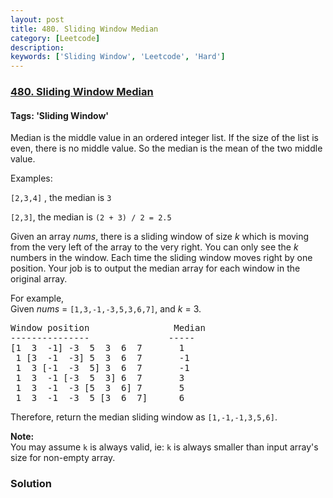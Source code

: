 ```yaml
---
layout: post
title: 480. Sliding Window Median
category: [Leetcode]
description: 
keywords: ['Sliding Window', 'Leetcode', 'Hard']
---
```

### [480. Sliding Window Median](https://leetcode.com/problems/sliding-window-median)

#### Tags: 'Sliding Window'

<div class="content__u3I1 question-content__JfgR"><div><p>Median is the middle value in an ordered integer list. If the size of the list is even, there is no middle value. So the median is the mean of the two middle value.</p>
Examples: <br/>
<p><code>[2,3,4]</code> , the median is <code>3</code></p>
<p><code>[2,3]</code>, the median is <code>(2 + 3) / 2 = 2.5</code> </p>
<p>Given an array <i>nums</i>, there is a sliding window of size <i>k</i> which is moving from the very left of the array to the very right. You can only see the <i>k</i> numbers in the window. Each time the sliding window moves right by one position. Your job is to output the median array for each window in the original array.</p>
<p>For example,<br/>
Given <i>nums</i> = <code>[1,3,-1,-3,5,3,6,7]</code>, and <i>k</i> = 3.</p>
<pre>Window position                Median
---------------               -----
[1  3  -1] -3  5  3  6  7       1
 1 [3  -1  -3] 5  3  6  7       -1
 1  3 [-1  -3  5] 3  6  7       -1
 1  3  -1 [-3  5  3] 6  7       3
 1  3  -1  -3 [5  3  6] 7       5
 1  3  -1  -3  5 [3  6  7]      6
</pre>
<p>Therefore, return the median sliding window as <code>[1,-1,-1,3,5,6]</code>.</p>
<p><b>Note: </b><br/>
You may assume <code>k</code> is always valid, ie: <code>k</code> is always smaller than input array's size for non-empty array.</p></div></div>

### Solution
